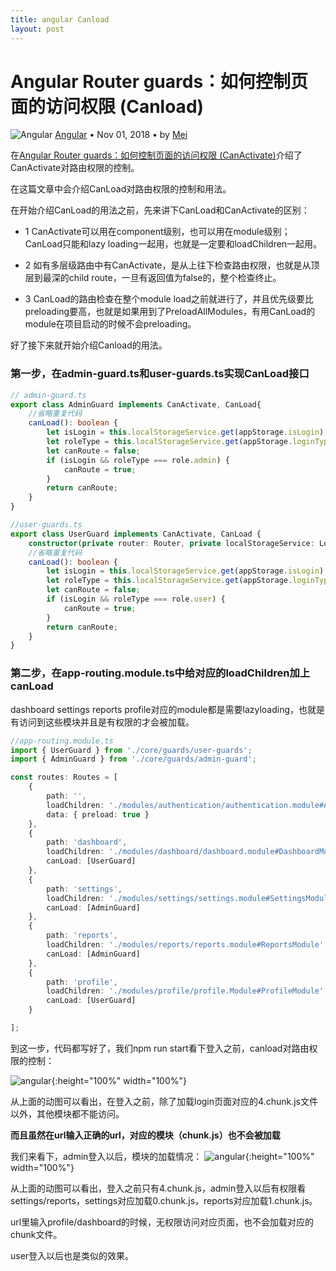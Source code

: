 ```yaml
---
title: angular Canload
layout: post
---
```


# Angular Router guards：如何控制页面的访问权限 (Canload)

<div class="title-meta">
    <span><img class="title-category-img" src="../../../assets/images/categories/angular.svg" alt="Angular"></span>
    <span><a class="github-link" href="/2018/09/19/angular.html">Angular</a></span>
    <span class="title-bullet">•</span>
    <span>Nov 01, 2018</span>
    <span class="title-bullet">•</span>
    <span>by <a class="github-link" href="http://github.com/limeii" title="http://github.com/limeii">Mei</a></span>
</div>


在[Angular Router guards：如何控制页面的访问权限 (CanActivate)](/2018/11/01/angular-routing-guards.html.html)介绍了CanActivate对路由权限的控制。

在这篇文章中会介绍CanLoad对路由权限的控制和用法。


在开始介绍CanLoad的用法之前，先来讲下CanLoad和CanActivate的区别：

- 1 CanActivate可以用在component级别，也可以用在module级别；CanLoad只能和lazy loading一起用，也就是一定要和loadChildren一起用。

- 2 如有多层级路由中有CanActivate，是从上往下检查路由权限，也就是从顶层到最深的child route，一旦有返回值为false的，整个检查终止。

- 3 CanLoad的路由检查在整个module load之前就进行了，并且优先级要比preloading要高，也就是如果用到了PreloadAllModules，有用CanLoad的module在项目启动的时候不会preloading。


好了接下来就开始介绍Canload的用法。

### 第一步，在admin-guard.ts和user-guards.ts实现CanLoad接口

```ts
// admin-guard.ts
export class AdminGuard implements CanActivate, CanLoad{
    //省略重复代码
    canLoad(): boolean {
        let isLogin = this.localStorageService.get(appStorage.isLogin);
        let roleType = this.localStorageService.get(appStorage.loginType);
        let canRoute = false;
        if (isLogin && roleType === role.admin) {
            canRoute = true;
        }
        return canRoute;
    }
}
```
```ts
//user-guards.ts
export class UserGuard implements CanActivate, CanLoad {
    constructor(private router: Router, private localStorageService: LocalStorageService) { }
    //省略重复代码
    canLoad(): boolean {
        let isLogin = this.localStorageService.get(appStorage.isLogin);
        let roleType = this.localStorageService.get(appStorage.loginType);
        let canRoute = false;
        if (isLogin && roleType === role.user) {
            canRoute = true;
        }
        return canRoute;
    }
}
```

### 第二步，在app-routing.module.ts中给对应的loadChildren加上canLoad


dashboard settings reports profile对应的module都是需要lazyloading，也就是有访问到这些模块并且是有权限的才会被加载。

```ts
//app-routing.module.ts
import { UserGuard } from './core/guards/user-guards';
import { AdminGuard } from './core/guards/admin-guard';

const routes: Routes = [
    {
        path: '',
        loadChildren: './modules/authentication/authentication.module#AuthenticationModule',
        data: { preload: true }
    },
    {
        path: 'dashboard',
        loadChildren: './modules/dashboard/dashboard.module#DashboardModule',
        canLoad: [UserGuard]
    },
    {
        path: 'settings',
        loadChildren: './modules/settings/settings.module#SettingsModule',
        canLoad: [AdminGuard]
    },
    {
        path: 'reports',
        loadChildren: './modules/reports/reports.module#ReportsModule',
        canLoad: [AdminGuard]
    },
    {
        path: 'profile',
        loadChildren: './modules/profile/profile.Module#ProfileModule',
        canLoad: [UserGuard]
    }

];
```

到这一步，代码都写好了，我们npm run start看下登入之前，canload对路由权限的控制：

![angular](https://limeii.github.io/assets/images/posts/angular/angular-routing-canload.gif){:height="100%" width="100%"}

从上面的动图可以看出，在登入之前，除了加载login页面对应的4.chunk.js文件以外，其他模块都不能访问。


**而且虽然在url输入正确的url，对应的模块（chunk.js）也不会被加载**


我们来看下，admin登入以后，模块的加载情况：
![angular](https://limeii.github.io/assets/images/posts/angular/angular-routing-canload-canactivate.gif){:height="100%" width="100%"}

从上面的动图可以看出，登入之前只有4.chunk.js，admin登入以后有权限看settings/reports，settings对应加载0.chunk.js，reports对应加载1.chunk.js。

url里输入profile/dashboard的时候，无权限访问对应页面，也不会加载对应的chunk文件。


user登入以后也是类似的效果。